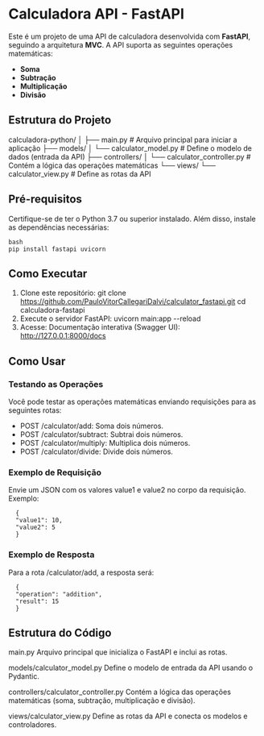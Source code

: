 # Calculadora API - FastAPI

Este é um projeto de uma API de calculadora desenvolvida com **FastAPI**, seguindo a arquitetura **MVC**. A API suporta as seguintes operações matemáticas:

- **Soma**
- **Subtração**
- **Multiplicação**
- **Divisão**

## Estrutura do Projeto
calculadora-python/ │ ├── main.py # Arquivo principal para iniciar a aplicação ├── models/ │ └── calculator_model.py # Define o modelo de dados (entrada da API) ├── controllers/ │ └── calculator_controller.py # Contém a lógica das operações matemáticas └── views/ └── calculator_view.py # Define as rotas da API


## Pré-requisitos

Certifique-se de ter o Python 3.7 ou superior instalado. Além disso, instale as dependências necessárias:

```
bash
pip install fastapi uvicorn
```
## Como Executar
1. Clone este repositório:
  git clone https://github.com/PauloVitorCallegariDalvi/calculator_fastapi.git
  cd calculadora-fastapi
2. Execute o servidor FastAPI:
  uvicorn main:app --reload
3. Acesse:
   Documentação interativa (Swagger UI): http://127.0.0.1:8000/docs
## Como Usar
### Testando as Operações
Você pode testar as operações matemáticas enviando requisições para as seguintes rotas:

- POST /calculator/add: Soma dois números.
- POST /calculator/subtract: Subtrai dois números.
- POST /calculator/multiply: Multiplica dois números.
- POST /calculator/divide: Divide dois números.
### Exemplo de Requisição
Envie um JSON com os valores value1 e value2 no corpo da requisição. Exemplo:
```
  {
  "value1": 10,
  "value2": 5
  }
```

### Exemplo de Resposta
Para a rota /calculator/add, a resposta será:
```
  {
  "operation": "addition",
  "result": 15
  }
```

## Estrutura do Código
main.py
Arquivo principal que inicializa o FastAPI e inclui as rotas.

models/calculator_model.py
Define o modelo de entrada da API usando o Pydantic.

controllers/calculator_controller.py
Contém a lógica das operações matemáticas (soma, subtração, multiplicação e divisão).

views/calculator_view.py
Define as rotas da API e conecta os modelos e controladores.

